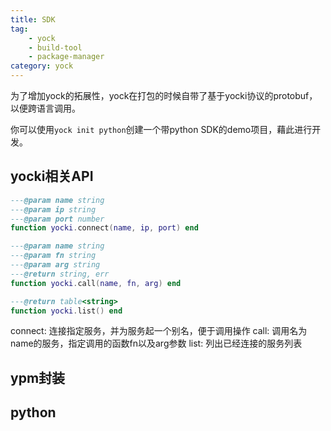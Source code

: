 ```yaml
---
title: SDK
tag:
    - yock
    - build-tool
    - package-manager
category: yock
---
```


为了增加yock的拓展性，yock在打包的时候自带了基于yocki协议的protobuf，以便跨语言调用。

你可以使用`yock init python`创建一个带python SDK的demo项目，藉此进行开发。

## yocki相关API

```lua
---@param name string
---@param ip string
---@param port number
function yocki.connect(name, ip, port) end

---@param name string
---@param fn string
---@param arg string
---@return string, err
function yocki.call(name, fn, arg) end

---@return table<string>
function yocki.list() end
```
connect: 连接指定服务，并为服务起一个别名，便于调用操作
call: 调用名为name的服务，指定调用的函数fn以及arg参数
list: 列出已经连接的服务列表

## ypm封装

## python